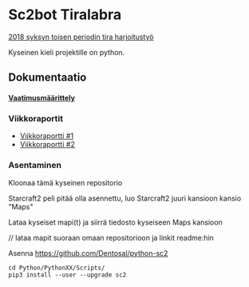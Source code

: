 # Sc2bot Tiralabra

[2018 syksyn toisen periodin tira harjoitustyö](https://github.com/tiralabra/2018-2)

Kyseinen kieli projektille on python. 

## Dokumentaatio

#### [Vaatimusmäärittely](https://github.com/rescawen/Wenlei-Dai-sc2bot-tiralabra/blob/master/Dokumentaatio/Vaatimusm%C3%A4%C3%A4rittely.md)

### Viikkoraportit

* [Viikkoraportti #1](https://github.com/rescawen/Wenlei-Dai-sc2bot-tiralabra/blob/master/Dokumentaatio/Viikkoraportti1.md)
* [Viikkoraportti #2](https://github.com/rescawen/Wenlei-Dai-sc2bot-tiralabra/blob/master/Dokumentaatio/Viikkoraportti2.md)

### Asentaminen

Kloonaa tämä kyseinen repositorio

Starcraft2 peli pitää olla asennettu, luo Starcraft2 juuri kansioon kansio "Maps"

Lataa kyseiset mapi(t) ja siirrä tiedosto kyseiseen Maps kansioon 

// lataa mapit suoraan omaan repositorioon ja linkit readme:hin

Asenna https://github.com/Dentosal/python-sc2

```
cd Python/PythonXX/Scripts/
pip3 install --user --upgrade sc2

```
